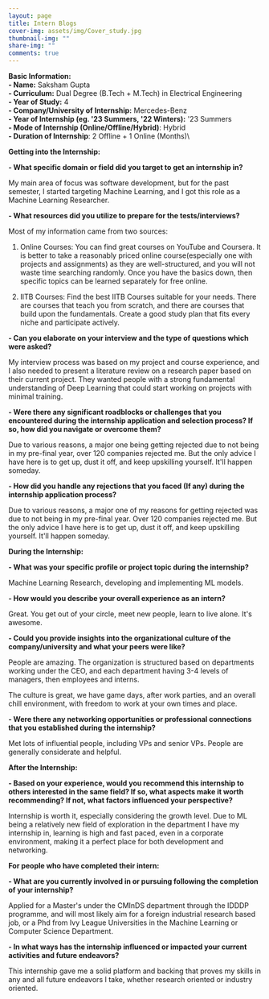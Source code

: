 ```yaml
---
layout: page
title: Intern Blogs
cover-img: assets/img/Cover_study.jpg
thumbnail-img: ""
share-img: ""
comments: true
---
```


**Basic Information:**\
**- Name:** Saksham Gupta\
**- Curriculum:** Dual Degree (B.Tech + M.Tech) in Electrical Engineering\
**- Year of Study:** 4\
**- Company/University of Internship:** Mercedes-Benz\
**- Year of Internship (eg. \'23 Summers, \'22 Winters):** \'23 Summers\
**- Mode of Internship (Online/Offline/Hybrid)**: Hybrid\
**- Duration of Internship**: 2 Offline + 1 Online (Months)\

**Getting into the Internship:**

**- What specific domain or field did you target to get an internship in?**

My main area of focus was software development, but for the past semester, I started targeting Machine Learning, and I got this role as a Machine Learning Researcher.

**- What resources did you utilize to prepare for the tests/interviews?**

Most of my information came from two sources:

1. Online Courses: You can find great courses on YouTube and Coursera. It is better to take a reasonably priced online course(especially one with projects and assignments) as they are well-structured, and you will not waste time searching randomly.
Once you have the basics down, then specific topics can be learned separately for free online.

2. IITB Courses: Find the best IITB Courses suitable for your needs. There are courses that teach you from scratch, and there
are courses that build upon the fundamentals. Create a good study plan that fits every niche and participate actively.

**- Can you elaborate on your interview and the type of questions which were asked?**

My interview process was based on my project and course experience, and I also needed to present a literature review on a research paper based on their current project. They wanted people with a strong fundamental understanding of Deep Learning that could start working on projects with minimal training.

**- Were there any significant roadblocks or challenges that you encountered during the internship application and selection process? If so, how did you navigate or overcome them?**

Due to various reasons, a major one being getting rejected due to not being in my pre-final year, over 120 companies rejected me. But the only advice I have here is to get up, dust it off, and keep upskilling yourself. It\'ll happen someday.

**- How did you handle any rejections that you faced (If any) during the internship application process?**

Due to various reasons, a major one of my reasons for getting rejected was due to not being in my pre-final year. Over 120 companies rejected me. But the only advice I have here is to get up, dust it off, and keep upskilling yourself. It\'ll happen someday.

**During the Internship:**

**- What was your specific profile or project topic during the internship?**

Machine Learning Research, developing and implementing ML models.

**- How would you describe your overall experience as an intern?**

Great. You get out of your circle, meet new people, learn to live alone. It\'s awesome.

**- Could you provide insights into the organizational culture of the company/university and what your peers were like?**

People are amazing. The organization is structured based on departments working under the CEO, and each department having 3-4
levels of managers, then employees and interns.

The culture is great, we have game days, after work parties, and an overall chill environment, with freedom to work at your own times and place.

**- Were there any networking opportunities or professional connections that you established during the internship?**

Met lots of influential people, including VPs and senior VPs. People are generally considerate and helpful.

**After the Internship:**

**- Based on your experience, would you recommend this internship to others interested in the same field? If so, what aspects make it worth recommending? If not, what factors influenced your perspective?**

Internship is worth it, especially considering the growth level. Due to ML being a relatively new field of exploration in the
department I have my internship in, learning is high and fast paced, even in a corporate environment, making it a perfect place for both development and networking.

**For people who have completed their intern:**

**- What are you currently involved in or pursuing following the completion of your internship?**

Applied for a Master\'s under the CMInDS department through the IDDDP programme, and will most likely aim for a foreign industrial research based job, or a Phd from Ivy League Universities in the Machine Learning or Computer Science Department.

**- In what ways has the internship influenced or impacted your current activities and future endeavors?**

This internship gave me a solid platform and backing that proves my skills in any and all future endeavors I take, whether research oriented or industry oriented.
